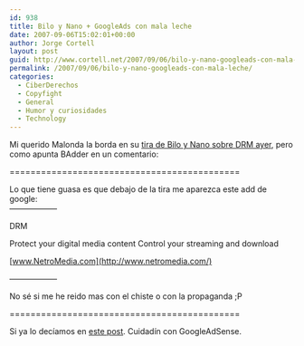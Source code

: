 ```yaml
---
id: 938
title: Bilo y Nano + GoogleAds con mala leche
date: 2007-09-06T15:02:01+00:00
author: Jorge Cortell
layout: post
guid: http://www.cortell.net/2007/09/06/bilo-y-nano-googleads-con-mala-leche/
permalink: /2007/09/06/bilo-y-nano-googleads-con-mala-leche/
categories:
  - CiberDerechos
  - Copyfight
  - General
  - Humor y curiosidades
  - Technology
---
```

Mi querido Malonda la borda en su <a title="Bilo y Nano" target="_blank" href="http://www.tiraecol.net/modules/comic/comic.php?content_id=268&mode=flat&order=0">tira de Bilo y Nano sobre DRM ayer</a>, pero como apunta BAdder en un comentario:

============================================
  
<span id="comic_dom" class="comic_css">Lo que tiene guasa es que debajo de la tira me aparezca este add de google:<br /> ——————</span>

DRM
  
Protect your digital media content Control your streaming and download
  
[www.NetroMedia.com](http://www.netromedia.com/)

——————

No sé si me he reido mas con el chiste o con la propaganda ;P

============================================

Si ya lo decí­amos en <a title="Post" target="_blank" href="http://www.cortell.net/2007/07/19/cuando-la-publicidad-da-risa-o-pena/">este post</a>. Cuidadí­n con GoogleAdSense.